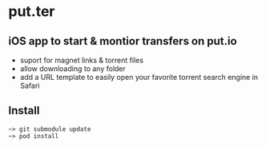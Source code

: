 # put.ter
## iOS app to start & montior transfers on put.io

- suport for magnet links & torrent files
- allow downloading to any folder
- add a URL template to easily open your favorite torrent search engine in Safari

## Install

```
~> git submodule update
~> pod install
```